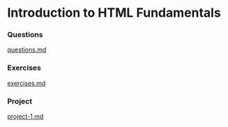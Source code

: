 # Introduction to HTML Fundamentals

### Questions

[questions.md](./questions.md)

### Exercises

[exercises.md](exercises.md)

### Project
[project-1.md](./project.md)
